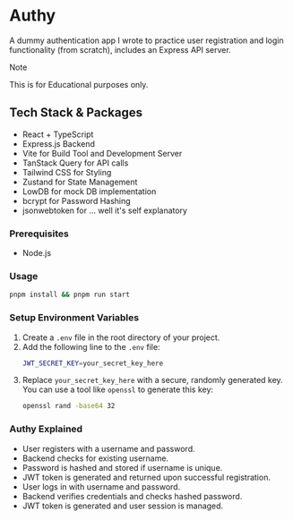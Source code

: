 # Authy

A dummy authentication app I wrote to practice user registration and login functionality (from scratch), includes an Express API server.

> [!NOTE]
> This is for Educational purposes only.

## Tech Stack & Packages

- React + TypeScript
- Express.js Backend
- Vite for Build Tool and Development Server
- TanStack Query for API calls
- Tailwind CSS for Styling
- Zustand for State Management
- LowDB for mock DB implementation
- bcrypt for Password Hashing
- jsonwebtoken for ... well it's self explanatory

### Prerequisites

- Node.js

### Usage

```sh
pnpm install && pnpm run start
```

### Setup Environment Variables

1. Create a `.env` file in the root directory of your project.
2. Add the following line to the `.env` file:
   ```sh
   JWT_SECRET_KEY=your_secret_key_here
   ```
3. Replace `your_secret_key_here` with a secure, randomly generated key. You can use a tool like `openssl` to generate this key:
   ```sh
   openssl rand -base64 32
   ```
### Authy Explained

- User registers with a username and password.
- Backend checks for existing username.
- Password is hashed and stored if username is unique.
- JWT token is generated and returned upon successful registration.
- User logs in with username and password.
- Backend verifies credentials and checks hashed password.
- JWT token is generated and user session is managed.